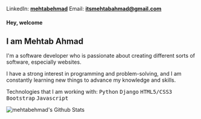 <p>LinkedIn: <a href="https://www.linkedin.com/in/mehtabehmad/" title="LinkedIn"><b>mehtabehmad</a></b> Email: <a href="mailto: itsmehtabahmad@gmail.com"><b>itsmehtabahmad@gmail.com</b></a>
<h4>Hey, welcome</h4>
<h2>I am Mehtab Ahmad</h2>
<p>I'm a software developer who is passionate about creating different sorts of software, especially websites.</p>
<p>I have a strong interest in programming and problem-solving, and I am constantly learning new things to advance my knowledge and skills.</p>
<p>Technologies that I am working with: <kbd style="color:springreen">Python</kbd> <kbd>Django</kbd> <kbd>HTML5/CSS3</kbd> <kbd>Bootstrap</kbd> <kbd>Javascript</kbd></p>
<img align="left" alt="mehtabehmad's Github Stats" src="https://github-readme-stats.vercel.app/api?username=mehtabehmad&show_icons=true&hide_border=false" />

<!---
mehtabehmad/mehtabehmad is a ✨ special ✨ repository because its `README.md` (this file) appears on your GitHub profile.
You can click the Preview link to take a look at your changes.
--->
